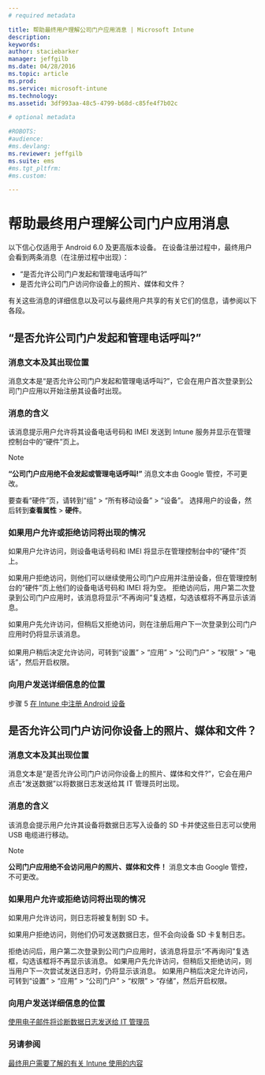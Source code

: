 ```yaml
---
# required metadata

title: 帮助最终用户理解公司门户应用消息 | Microsoft Intune
description:
keywords:
author: staciebarker
manager: jeffgilb
ms.date: 04/28/2016
ms.topic: article
ms.prod:
ms.service: microsoft-intune
ms.technology:
ms.assetid: 3df993aa-48c5-4799-b68d-c85fe4f7b02c

# optional metadata

#ROBOTS:
#audience:
#ms.devlang:
ms.reviewer: jeffgilb
ms.suite: ems
#ms.tgt_pltfrm:
#ms.custom:

---
```


# 帮助最终用户理解公司门户应用消息

以下信心仅适用于 Android 6.0 及更高版本设备。 在设备注册过程中，最终用户会看到两条消息（在注册过程中出现）：

- “是否允许公司门户发起和管理电话呼叫?”
- 是否允许公司门户访问你设备上的照片、媒体和文件？

有关这些消息的详细信息以及可以与最终用户共享的有关它们的信息，请参阅以下各段。

## “是否允许公司门户发起和管理电话呼叫?”

### 消息文本及其出现位置
消息文本是“是否允许公司门户发起和管理电话呼叫?”，它会在用户首次登录到公司门户应用以开始注册其设备时出现。

### 消息的含义
该消息提示用户允许将其设备电话号码和 IMEI 发送到 Intune 服务并显示在管理控制台中的“硬件”页上。

> [!NOTE]
> **“公司门户应用绝不会发起或管理电话呼叫!”** 消息文本由 Google 管控，不可更改。

要查看“硬件”页，请转到“组” > “所有移动设备” > “设备”。 选择用户的设备，然后转到**查看属性** > **硬件**。

### 如果用户允许或拒绝访问将出现的情况
如果用户允许访问，则设备电话号码和 IMEI 将显示在管理控制台中的“硬件”页上。

如果用户拒绝访问，则他们可以继续使用公司门户应用并注册设备，但在管理控制台的“硬件”页上他们的设备电话号码和 IMEI 将为空。 拒绝访问后，用户第二次登录到公司门户应用时，该消息将显示“不再询问”复选框，勾选该框将不再显示该消息。

如果用户先允许访问，但稍后又拒绝访问，则在注册后用户下一次登录到公司门户应用时仍将显示该消息。</br></br>如果用户稍后决定允许访问，可转到“设置” > “应用” > “公司门户” > “权限” > “电话”，然后开启权限。

### 向用户发送详细信息的位置
步骤 5 [在 Intune 中注册 Android 设备](/Intune/EndUser/enroll-your-device-in-intune-android)

## 是否允许公司门户访问你设备上的照片、媒体和文件？

### 消息文本及其出现位置
消息文本是“是否允许公司门户访问你设备上的照片、媒体和文件?”，它会在用户点击“发送数据”以将数据日志发送给其 IT 管理员时出现。

### 消息的含义
该消息会提示用户允许其设备将数据日志写入设备的 SD 卡并使这些日志可以使用 USB 电缆进行移动。   

> [!NOTE]
> **公司门户应用绝不会访问用户的照片、媒体和文件！** 消息文本由 Google 管控，不可更改。

### 如果用户允许或拒绝访问将出现的情况
如果用户允许访问，则日志将被复制到 SD 卡。

如果用户拒绝访问，则他们仍可发送数据日志，但不会向设备 SD 卡复制日志。

拒绝访问后，用户第二次登录到公司门户应用时，该消息将显示“不再询问”复选框，勾选该框将不再显示该消息。 如果用户先允许访问，但稍后又拒绝访问，则当用户下一次尝试发送日志时，仍将显示该消息。 如果用户稍后决定允许访问，可转到“设置” > “应用” > “公司门户” > “权限” > “存储”，然后开启权限。

### 向用户发送详细信息的位置
[使用电子邮件将诊断数据日志发送给 IT 管理员](/Intune/EndUser/send-diagnostic-data-logs-to-your-it-administrator-using-email-android)


### 另请参阅
[最终用户需要了解的有关 Intune 使用的内容](/intune/deploy-use/what-to-tell-your-end-users-about-using-microsoft-intune.md)


<!--HONumber=May16_HO2-->


